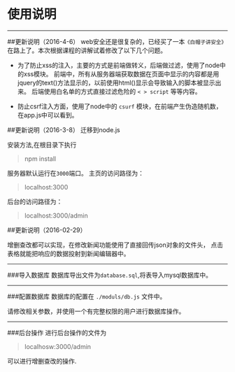 # 使用说明

***
##更新说明（2016-4-6）
web安全还是很复杂的，已经买了一本`《白帽子讲安全》`在路上了。本次根据课程的讲解试着修改了以下几个问题。

- 为了防止xss的注入，主要的方式是前端做转义，后端做过滤，使用了node中的xss模块。
前端中，所有从服务器端获取数据在页面中显示的内容都是用jquery的text()方法显示的，以前使用html()显示会导致输入的脚本被显示出来。
后端使用白名单的方式直接过滤危险的 `< > script`  等等内容。

- 防止csrf注入方面，使用了node中的 `csurf` 模块，在前端产生伪造随机数，在app.js中可以看到。

##更新说明（2016-3-8）
迁移到node.js

安装方法,在根目录下执行

> npm install

服务器默认运行在`3000`端口。
主页的访问路径为：

> localhost:3000

后台的访问路径为：

> localhost:3000/admin

##更新说明（2016-02-29）

增删查改都可以实现，在修改新闻功能使用了直接回传json对象的文件头，
点击表格就能把响应的数据投射到新闻编辑器中。

***

###导入数据库
数据库导出文件为`database.sql`,将表导入mysql数据库中。

***

###配置数据库
数据库的配置在 `./moduls/db.js` 文件中。

请修改相关参数，并使用一个有完整权限的用户进行数据库操作。



***

###后台操作
进行后台操作的文件为

> localhosw:3000/admin

可以进行增删查改的操作.



